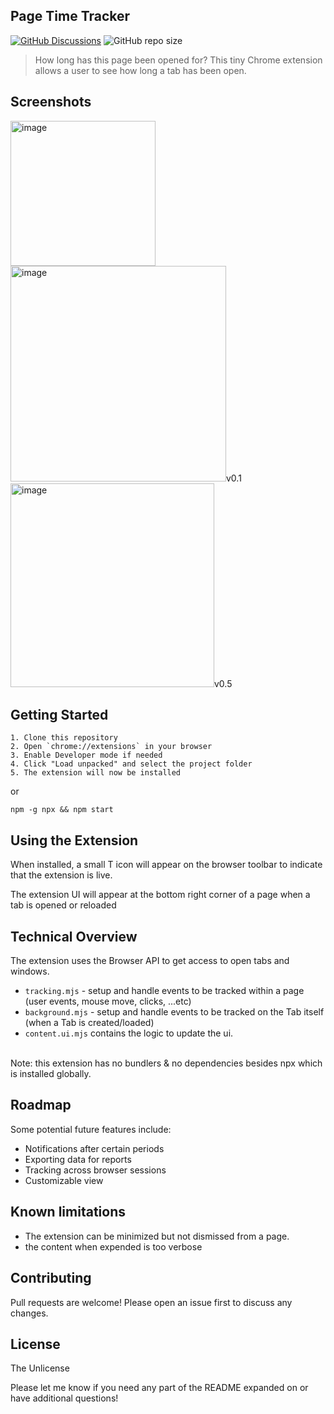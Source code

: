 ## Page Time Tracker
<!---
[![npx version](https://img.shields.io/npm/v/npx.svg)](https://npm.im/npx)
![Chrome Web Store](https://img.shields.io/chrome-web-store/rating/lmmmdnmgmgnimgcfbnomdgeldehlfafn)
![Chrome Web Store Version](https://img.shields.io/chrome-web-store/v/lmmmdnmgmgnimgcfbnomdgeldehlfafn)
--->
[![GitHub Discussions](https://img.shields.io/github/discussions/mimieam/TimeTab)](https://npm.im/npx)
![GitHub repo size](https://img.shields.io/github/repo-size/mimieam/TimeTab)


> How long has this page been opened for?
> This tiny Chrome extension allows a user to see how long a tab has been open.

## Screenshots
<img width="232" alt="image" src="https://github.com/Mimieam/TimeTab/assets/834291/5588a97b-5251-486d-83f7-bfeb8fb2bf54">
<img width="345" alt="image" src="https://github.com/Mimieam/TimeTab/assets/834291/119a140a-518e-4d96-a06c-7a53ea26e433">v0.1
<img width="326" alt="image" src="https://github.com/Mimieam/TimeTab/assets/834291/dcd590e5-7856-49c2-b9c6-d9bde61eab83">v0.5



## Getting Started 
```
1. Clone this repository
2. Open `chrome://extensions` in your browser
3. Enable Developer mode if needed
4. Click "Load unpacked" and select the project folder
5. The extension will now be installed
```
or
```
npm -g npx && npm start  
```



## Using the Extension
When installed, a small T icon will appear on the browser toolbar to indicate that the extension is live.

The extension UI will appear at the bottom right corner of a page when a tab is opened or reloaded


## Technical Overview
The extension uses the Browser API to get access to open tabs and windows. 
- `tracking.mjs`  - setup and handle events to be tracked within a page (user events, mouse move, clicks, ...etc) 
- `background.mjs` -  setup and handle events to be tracked on the Tab itself (when a Tab is created/loaded) 
- `content.ui.mjs` contains the logic to update the ui.
<br> 
Note: this extension has no bundlers & no dependencies besides npx which is installed globally.

## Roadmap
Some potential future features include:

- Notifications after certain periods
- Exporting data for reports
- Tracking across browser sessions
- Customizable view

## Known limitations
- The extension can be minimized but not dismissed from a page.
- the content when expended is too verbose

## Contributing
Pull requests are welcome! Please open an issue first to discuss any changes.

## License
The Unlicense

Please let me know if you need any part of the README expanded on or have additional questions! 
